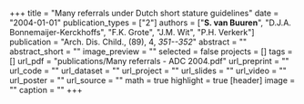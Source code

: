 +++
title = "Many referrals under Dutch short stature guidelines"
date = "2004-01-01"
publication_types = ["2"]
authors = ["**S. van Buuren**", "D.J.A. Bonnemaijer-Kerckhoffs", "F.K. Grote", "J.M. Wit", "P.H. Verkerk"]
publication = "Arch. Dis. Child., (89), 4, _351--352_"
abstract = ""
abstract_short = ""
image_preview = ""
selected = false
projects = []
tags = []
url_pdf = "publications/Many referrals - ADC 2004.pdf"
url_preprint = ""
url_code = ""
url_dataset = ""
url_project = ""
url_slides = ""
url_video = ""
url_poster = ""
url_source = ""
math = true
highlight = true
[header]
image = ""
caption = ""
+++
